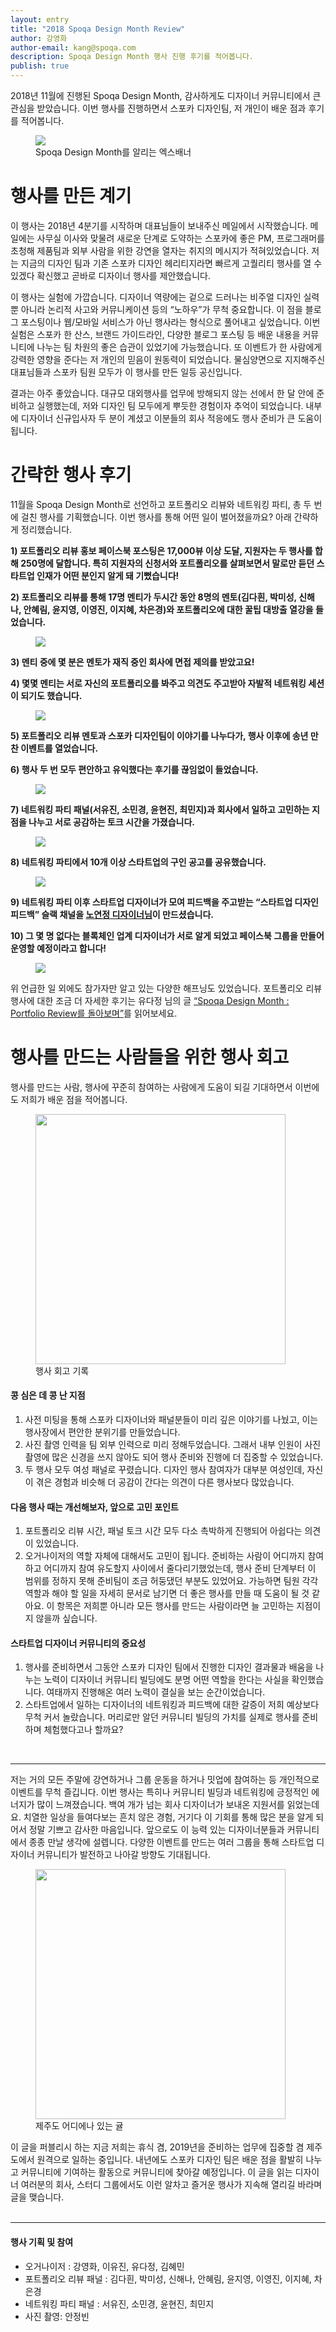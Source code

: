```yaml
---
layout: entry
title: "2018 Spoqa Design Month Review"
author: 강영화
author-email: kang@spoqa.com
description: Spoqa Design Month 행사 진행 후기를 적어봅니다.
publish: true
---
```


2018년 11월에 진행된 Spoqa Design Month, 감사하게도 디자이너 커뮤니티에서 큰 관심을 받았습니다. 이번 행사를 진행하면서 스포카 디자인팀, 저 개인이 배운 점과 후기를 적어봅니다.

<figure>
  <img src="/images/2018-12-14/sdm.jpg"
     style="margin: 0 auto;" />
  <figcaption>
   Spoqa Design Month를 알리는 엑스배너
  </figcaption>
</figure>

# 행사를 만든 계기
이 행사는 2018년 4분기를 시작하며 대표님들이 보내주신 메일에서 시작했습니다. 메일에는 사무실 이사와 맞물려 새로운 단계로 도약하는 스포카에 좋은 PM, 프로그래머를 초청해 제품팀과 외부 사람을 위한 강연을 열자는 취지의 메시지가 적혀있었습니다. 저는 지금의 디자인 팀과 기존 스포카 디자인 헤리티지라면 빠르게 고퀄리티 행사를 열 수 있겠다 확신했고 곧바로 디자이너 행사를 제안했습니다. 

이 행사는 실험에 가깝습니다. 디자이너 역량에는 겉으로 드러나는 비주얼 디자인 실력 뿐 아니라 논리적 사고와 커뮤니케이션 등의 “노하우”가 무척 중요합니다. 이 점을 블로그 포스팅이나 웹/모바일 서비스가 아닌 행사라는 형식으로 풀어내고 싶었습니다. 이번 실험은 스포카 한 산스, 브랜드 가이드라인, 다양한 블로그 포스팅 등 배운 내용을 커뮤니티에 나누는 팀 차원의 좋은 습관이 있었기에 가능했습니다. 또 이벤트가 한 사람에게 강력한 영향을 준다는 저 개인의 믿음이 원동력이 되었습니다. 물심양면으로 지지해주신 대표님들과 스포카 팀원 모두가 이 행사를 만든 일등 공신입니다. 

결과는 아주 좋았습니다. 대규모 대외행사를 업무에 방해되지 않는 선에서 한 달 안에 준비하고 실행했는데, 저와 디자인 팀 모두에게 뿌듯한 경험이자 추억이 되었습니다. 내부에 디자이너 신규입사자 두 분이 계셨고 이분들의 회사 적응에도 행사 준비가 큰 도움이 됩니다.

# 간략한 행사 후기
11월을 Spoqa Design Month로 선언하고 포트폴리오 리뷰와 네트워킹 파티, 총 두 번에 걸친 행사를 기획했습니다. 이번 행사를 통해 어떤 일이 벌어졌을까요? 아래 간략하게 정리했습니다.

**1) 포트폴리오 리뷰 홍보 페이스북 포스팅은 17,000뷰 이상 도달, 지원자는 두 행사를 합해 250명에 달합니다. 특히 지원자의 신청서와 포트폴리오를 살펴보면서 말로만 듣던 스타트업 인재가 어떤 분인지 알게 돼 기뻤습니다!**


**2) 포트폴리오 리뷰를 통해 17명 멘티가 두시간 동안 8명의 멘토(김다흰, 박미성, 신해나, 안혜림, 윤지영, 이영진, 이지혜, 차은경)와 포트폴리오에 대한 꿀팁 대방출 열강을 들었습니다.**

<figure>
  <img src="/images/2018-12-14/1.jpg"
     style="margin: 0 auto;" />
</figure>

**3) 멘티 중에 몇 분은 멘토가 재직 중인 회사에 면접 제의를 받았고요!**


**4) 몇몇 멘티는 서로 자신의 포트폴리오를 봐주고 의견도 주고받아 자발적 네트워킹 세션이 되기도 했습니다.**

<figure>
  <img src="/images/2018-12-14/2.jpg"
     style="margin: 0 auto;" />
</figure> 

**5) 포트폴리오 리뷰 멘토과 스포카 디자인팀이 이야기를 나누다가, 행사 이후에 송년 만찬 이벤트를 열었습니다.**


**6) 행사 두 번 모두 편안하고 유익했다는 후기를 끊임없이 들었습니다.**

<figure>
  <img src="/images/2018-12-14/3.jpg"
     style="margin: 0 auto;" />
</figure>

**7) 네트워킹 파티 패널(서유진, 소민경, 윤현진, 최민지)과 회사에서 일하고 고민하는 지점을 나누고 서로 공감하는 토크 시간을 가졌습니다.**

<figure>
  <img src="/images/2018-12-14/6.jpg"
     style="margin: 0 auto;" />
</figure>

**8) 네트워킹 파티에서 10개 이상 스타트업의 구인 공고를 공유했습니다.**

<figure>
  <img src="/images/2018-12-14/4.jpg"
     style="margin: 0 auto;" />
</figure>

**9) 네트워킹 파티 이후 스타트업 디자이너가 모여 피드백을 주고받는 “스타트업 디자인 피드백” 슬랙 채널을 [노연정 디자이너님](https://twitter.com/clara_rho)이 만드셨습니다.**


**10) 그 몇 명 없다는 블록체인 업계 디자이너가 서로 알게 되었고 페이스북 그룹을 만들어 운영할 예정이라고 합니다!**

<figure>
  <img src="/images/2018-12-14/5.jpg"
     style="margin: 0 auto;" />
</figure>


위 언급한 일 외에도 참가자만 알고 있는 다양한 해프닝도 있었습니다. 포트폴리오 리뷰 행사에 대한 조금 더 자세한 후기는 유다정 님의 글 [“Spoqa Design Month : Portfolio Review를 돌아보며”](https://spoqa.github.io/2018/11/21/portfolio-review.html)를 읽어보세요.

# 행사를 만드는 사람들을 위한 행사 회고
행사를 만드는 사람, 행사에 꾸준히 참여하는 사람에게 도움이 되길 기대하면서 이번에도 저희가 배운 점을 적어봅니다. 

<figure>
  <img src="/images/2018-12-14/retrospect.jpg"
     style="margin: 0 auto; width: 400px;" />
  <figcaption>
   행사 회고 기록
  </figcaption>
</figure>

#### 콩 심은 데 콩 난 지점
1. 사전 미팅을 통해 스포카 디자이너와 패널분들이 미리 깊은 이야기를 나눴고, 이는 행사장에서 편안한 분위기를 만들었습니다. 
1. 사진 촬영 인력을 팀 외부 인력으로 미리 정해두었습니다. 그래서 내부 인원이 사진 촬영에 많은 신경을 쓰지 않아도 되어 행사 준비와 진행에 더 집중할 수 있었습니다.
1. 두 행사 모두 여성 패널로 꾸렸습니다. 디자인 행사 참여자가 대부분 여성인데, 자신이 겪은 경험과 비슷해 더 공감이 간다는 의견이 다른 행사보다 많았습니다. 

#### 다음 행사 때는 개선해보자, 앞으로 고민 포인트
1. 포트폴리오 리뷰 시간, 패널 토크 시간 모두 다소 촉박하게 진행되어 아쉽다는 의견이 있었습니다.
1. 오거나이저의 역할 자체에 대해서도 고민이 됩니다. 준비하는 사람이 어디까지 참여하고 어디까지 참여 유도할지 사이에서 줄다리기했었는데, 행사 준비 단계부터 이 범위를 정하지 못해 준비팀이 조금 허둥댔던 부분도 있었어요. 가능하면 팀원 각각 역할과 해야 할 일을 자세히 문서로 남기면 더 좋은 행사를 만들 때 도움이 될 것 같아요. 이 항목은 저희뿐 아니라 모든 행사를 만드는 사람이라면 늘 고민하는 지점이지 않을까 싶습니다.

#### 스타트업 디자이너 커뮤니티의 중요성
1. 행사를 준비하면서 그동안 스포카 디자인 팀에서 진행한 디자인 결과물과 배움을 나누는 노력이 디자이너 커뮤니티 빌딩에도 분명 어떤 역할을 한다는 사실을 확인했습니다. 여태까지 진행해온 여러 노력이 결실을 보는 순간이었습니다.
1. 스타트업에서 일하는 디자이너의 네트워킹과 피드백에 대한 갈증이 저희 예상보다 무척 커서 놀랐습니다. 머리로만 알던 커뮤니티 빌딩의 가치를 실제로 행사를 준비하며 체험했다고나 할까요?

<br />

---

저는 거의 모든 주말에 강연하거나 그룹 운동을 하거나 밋업에 참여하는 등 개인적으로 이벤트를 무척 즐깁니다. 이번 행사는 특히나 커뮤니티 빌딩과 네트워킹에 긍정적인 에너지가 많이 느껴졌습니다. 백여 개가 넘는 회사 디자이너가 보내온 지원서를 읽었는데요. 치열한 일상을 들여다보는 흔치 않은 경험, 거기다 이 기회를 통해 많은 분을 알게 되어서 정말 기쁘고 감사한 마음입니다. 앞으로도 이 능력 있는 디자이너분들과 커뮤니티에서 종종 만날 생각에 설렙니다. 다양한 이벤트를 만드는 여러 그룹을 통해 스타트업 디자이너 커뮤니티가 발전하고 나아갈 방향도 기대됩니다. 

<figure>
  <img src="/images/2018-12-14/jeju.jpg"
     style="margin: 0 auto; width: 400px;" />
  <figcaption>
   제주도 어디에나 있는 귤
  </figcaption>
</figure>

이 글을 퍼블리시 하는 지금 저희는 휴식 겸, 2019년을 준비하는 업무에 집중할 겸 제주도에서 원격으로 일하는 중입니다. 내년에도 스포카 디자인 팀은 배운 점을 활발히 나누고 커뮤니티에 기여하는 활동으로 커뮤니티에 찾아갈 예정입니다. 이 글을 읽는 디자이너 여러분의 회사, 스터디 그룹에서도 이런 알차고 즐거운 행사가 지속해 열리길 바라며 글을 맺습니다.
<br /><br />

---

#### 행사 기획 및 참여
- 오거나이저 : 강영화, 이유진, 유다정, 김혜민
- 포트폴리오 리뷰 패널 : 김다흰, 박미성, 신해나, 안혜림, 윤지영, 이영진, 이지혜, 차은경
- 네트워킹 파티 패널 : 서유진, 소민경, 윤현진, 최민지
- 사진 촬영: 안정빈
